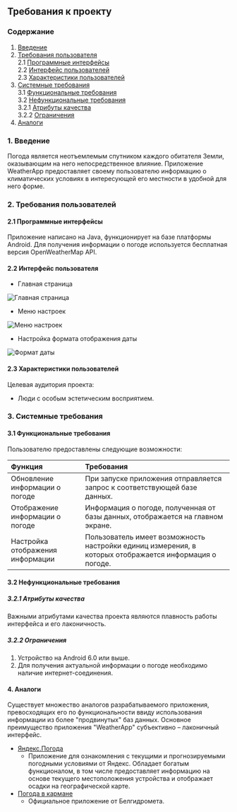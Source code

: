 ## Требования к проекту

### Содержание
1. [Введение](#1)<br>
2. [Требования пользователя](#2)<br>
 2.1 [Программные интерфейсы](#2.1)<br>
 2.2 [Интерфейс пользователей](#2.2)<br>
 2.3 [Характеристики пользователей](#2.3)<br>
3. [Системные требования](#3)<br>
 3.1 [Функциональные требования](#3.1)<br>
 3.2 [Нефункциональные требования](#3.2)<br>
   3.2.1 [Атрибуты качества](#3.2.1)<br>
   3.2.2 [Ограничения](#3.2.2)<br>
4. [Аналоги](#4)<br>


### 1. Введение<a name="1"></a>
Погода является неотъемлемым спутником каждого обитателя Земли, оказывающим на него непосредственное влияние. Приложение WeatherApp предоставляет своему пользователю информацию о климатических условиях в интересующей его местности в удобной для него форме.
### 2. Требования пользователей<a name="2"></a>

#### 2.1 Программные интерфейсы<a name="2.1"></a>
Приложение написано на Java, функционирует на базе платформы Android. Для получения информации о погоде используется бесплатная версия OpenWeatherMap API.
#### 2.2 Интерфейс пользователя<a name="2.2"></a>

- Главная страница

![Главная страница](https://github.com/eBlow/WeatherApp/blob/master/Mockups/New%20Mockup%201.png)

- Меню настроек

![Меню настроек](https://github.com/eBlow/WeatherApp/blob/master/Mockups/New%20Mockup%202.png)

- Настройка формата отображения даты

![Формат даты](https://github.com/eBlow/WeatherApp/blob/master/Mockups/New%20Mockup%203.png)

#### 2.3 Характеристики пользователей<a name="2.3"></a>
Целевая аудитория проекта:
- Люди с особым эстетическим восприятием.
### 3. Системные требования<a name="3"></a>
#### 3.1 Функциональные требования<a name="3.1"></a>
Пользователю предоставлены следующие возможности:

| Функция | Требования | 
|:---|:---|
| Обновление информации о погоде | При запуске приложения отправляется запрос к соответствующей базе данных. |
| Отображение информации о погоде | Информация о погоде, полученная от базы данных, отображается на главном экране. |
| Настройка отображения информации | Пользователь имеет возможность настройки единиц измерения, в которых отображается информация о погоде. |

#### 3.2 Нефункциональные требования<a name="3.2"></a>
##### 3.2.1 Атрибуты качества<a name="3.2.1"></a>
Важными атрибутами качества проекта являются плавность работы интерфейса и его лаконичность.
##### 3.2.2 Ограничения<a name="3.2.2"></a>
1. Устройство на Android 6.0 или выше.
2. Для получения актуальной информации о погоде необходимо наличие интернет-соединения.
#### 4.  Аналоги <a name="4"></a>
Существует множество аналогов разрабатываемого приложения, превосходящих его по функциональности ввиду использования информации из более "продвинутых" баз данных. Основное преимущество приложения "WeatherApp" субъективно – лаконичный интерфейс.

-   [Яндекс.Погода](https://play.google.com/store/apps/details?id=ru.yandex.weatherplugin&hl=ru)
    -   Приложение для ознакомления с текущими и прогнозируемыми погодными условиями от Яндекс. Обладает богатым функционалом, в том числе предоставляет информацию на основе текущего местоположения устройства и отображает осадки на географической карте.
-   [Погода в кармане](https://play.google.com/store/apps/details?id=by.gis.gidrometweather&hl=ru)
    -   Официальное приложение от Белгидромета.

